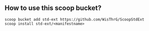 ## How to use this scoop bucket?

```pwsh
scoop bucket add std-ext https://github.com/WisThrG/ScoopStdExt
scoop install std-ext/<manifestname>
```
